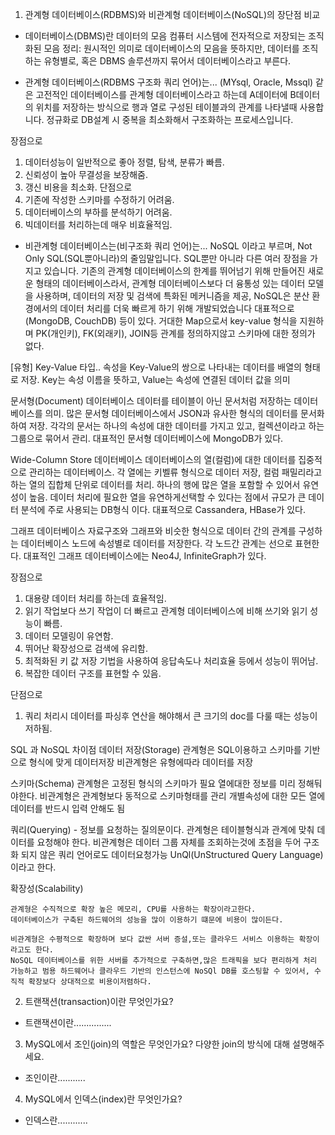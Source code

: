 1. 관계형 데이터베이스(RDBMS)와 비관계형 데이터베이스(NoSQL)의 장단점 비교

- 데이터베이스(DBMS)란 
데이터의 모음
컴퓨터 시스템에 전자적으로 저장되는 조직화된 모음
정리: 원시적인 의미로 데이터베이스의 모음을 뜻하지만, 데이터를 조직하는 유형별로, 혹은 DBMS 솔루션까지 묶어서 데이터베이스라고 부른다.

- 관계형 데이터베이스(RDBMS 구조화 쿼리 언어)는...
(MYsql, Oracle, Mssql) 같은 고전적인 데이터베이스를 관계형 데이터베이스라고 하는데
A데이터에 B데이터의 위치를 저장하는 방식으로 행과 열로 구성된 테이블과의 관계를 나타낼때 사용합니다.
정규화로 DB설계 시 중복을 최소화해서 구조화하는 프로세스입니다.

장점으로 
  1. 데이터성능이 일반적으로 좋아 정렬, 탐색, 분류가 빠름.
  2. 신뢰성이 높아 무결성을 보장해줌.
  3. 갱신 비용을 최소화.
단점으로
  1. 기존에 작성한 스키마를 수정하기 어려움.
  2. 데이터베이스의 부하를 분석하기 어려움.
  3. 빅데이터를 처리하는데 매우 비효율적임.


- 비관계형 데이터베이스는(비구조화 쿼리 언어)는...
NoSQL 이라고 부르며, Not Only SQL(SQL뿐아니라)의 줄임말입니다.
SQL뿐만 아니라 다른 여러 장점을 가지고 있습니다.
기존의 관계형 데이터베이스의 한계를 뛰어넘기 위해 만들어진 새로운 형태의 데이터베이스라서,
관계형 데이터베이스보다 더 융통성 있는 데이터 모델을 사용하며, 데이터의 저장 및 검색에 특화된 메커니즘을 제공, 
NoSQL은 분산 환경에서의 데이터 처리를 더욱 빠르게 하기 위해 개발되었습니다
대표적으로 (MongoDB, CouchDB) 등이 있다.
거대한 Map으로서 key-value 형식을 지원하며 PK(개인키), FK(외래키), JOIN등 관계를 정의하지않고
스키마에 대한 정의가 없다.

[유형]
  Key-Value 타입..
    속성을 Key-Value의 쌍으로 나타내는 데이터를 배열의 형태로 저장.
    Key는 속성 이름을 뜻하고, Value는 속성에 연결된 데이터 값을 의미
  
  문서형(Document) 데이터베이스
    데이터를 테이블이 아닌 문서처럼 저장하는 데이터베이스를 의미.
    많은 문서형 데이터베이스에서 JSON과 유사한 형식의 데이터를 문서화하여 저장.
    각각의 문서는 하나의 속성에 대한 데이터를 가지고 있고, 컬렉션이라고 하는 그룹으로 묶어서 관리.
    대표적인 문서형 데이터베이스에 MongoDB가 있다.
    
  Wide-Column Store 데이터베이스
    데이터베이스의 열(컬럼)에 대한 데이터를 집중적으로 관리하는 데이터베이스.
    각 열에는 키벨류 형식으로 데이터 저장, 컬럼 패밀리라고 하는 열의 집합체 단위로 데이터를 처리.
    하나의 행에 많은 열을 포함할 수 있어서 유연성이 높음.
    데이터 처리에 필요한 열을 유연하게선택할 수 있다는 점에서 규모가 큰 데이터 분석에 주로 사용되는 DB형식     이다.
    대표적으로 Cassandera, HBase가 있다.
    
  그래프 데이터베이스
    자료구조와 그래프와 비슷한 형식으로 데이터 간의 관계를 구성하는 데이터베이스
    노드에 속성별로 데이터를 저장한다.
    각 노드간 관계는 선으로 표현한다.
    대표적인 그래프 데이터베이스에는 Neo4J, InfiniteGraph가 있다.
    
장점으로
  1. 대용량 데이터 처리를 하는데 효율적임.
  2. 읽기 작업보다 쓰기 작업이 더 빠르고 관계형 데이터베이스에 비해 쓰기와 읽기 성능이 빠름.
  3. 데이터 모델링이 유연함.
  4. 뛰어난 확장성으로 검색에 유리함.
  5. 최적화된 키 값 저장 기법을 사용하여 응답속도나 처리효율 등에서 성능이 뛰어남.
  6. 복잡한 데이터 구조를 표현할 수 있음.

단점으로
  1. 쿼리 처리시 데이터를 파싱후 연산을 해야해서 큰 크기의 doc를 다룰 때는 성능이 저하됨.

SQL 과 NoSQL 차이점
  데이터 저장(Storage)
    관계형은 SQL이용하고 스키마를 기반으로 형식에 맞게 데이터저장
    비관계형은 유형에따라 데이터를 저장

  스키마(Schema)
    관계형은 고정된 형식의 스키마가 필요 열에대한 정보를 미리 정해둬야한다.
    비관계형은 관계형보다 동적으로 스키마형태를 관리 개별속성에 대한 모든 열에 데이터를 반드시 입력 안해도 됨
  
  쿼리(Querying) - 정보를 요청하는 질의문이다.
    관계형은 테이블형식과 관계에 맞춰 데이터를 요청해야 한다.
    비관계형은 데이터 그룹 자체를 조회하는것에 초점을 두어 구조화 되지 않은 쿼리 언어로도 데이터요청가능 UnQl(UnStructured Query Language)이라고 한다.
  
  확장성(Scalability)
    
    관계형은 수직적으로 확장 높은 메모리, CPU를 사용하는 확장이라고한다.
    데이터베이스가 구축된 하드웨어의 성능을 많이 이용하기 떄문에 비용이 많이든다.
    
    비관계형은 수평적으로 확장하며 보다 값싼 서버 증설,또는 클라우드 서비스 이용하는 확장이라고도 한다.
    NoSQL 데이터베이스를 위한 서버를 추가적으로 구축하면,많은 트래픽을 보다 편리하게 처리 가능하고 범용 하드웨어나 클라우드 기반의 인스턴스에 NoSQl DB를 호스팅할 수 있어서, 수직적 확장보다 상대적으로 비용이저렴하다. 

2. 트랜잭션(transaction)이란 무엇인가요?

- 트랜잭션이란...............

3. MySQL에서 조인(join)의 역할은 무엇인가요? 다양한 join의 방식에 대해 설명해주세요.

- 조인이란...........

4. MySQL에서 인덱스(index)란 무엇인가요?

- 인덱스란............
